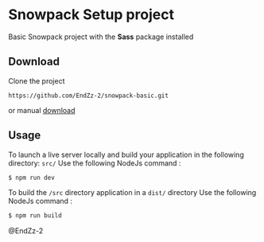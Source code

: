 # Snowpack Setup project
Basic Snowpack project with the **Sass** package installed

## Download
Clone the project
```
https://github.com/EndZz-2/snowpack-basic.git
```
or manual [download](https://github.com/EndZz-2/snowpack-basic/archive/refs/heads/main.zip) 

## Usage
To launch a live server locally and build your application in the following directory: `src/`
Use the following NodeJs command : 
```bash
$ npm run dev
```

To build the `/src` directory application in a `dist/` directory
Use the following NodeJs command : 
```bash
$ npm run build
```

@EndZz-2
